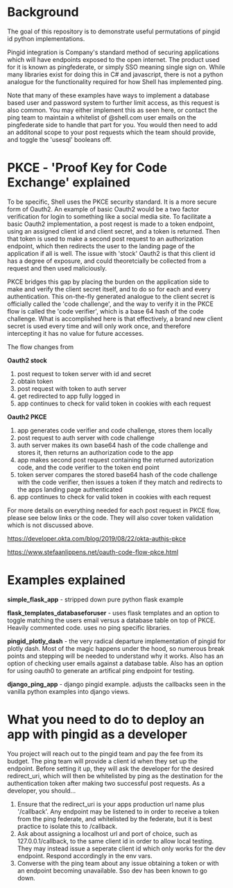 # Background 
The goal of this repository is to demonstrate useful permutations of pingid id python implementations.

Pingid integration is Company's standard method of securing applications which will have endpoints exposed to the open internet. The product used for it is known as pingfederate, or simply SSO meaning single sign on. While many libraries exist for doing this in C# and javascript, there is not a python analogue for the functionality required for how Shell has implemented ping. 

Note that many of these examples have ways to implement a database based user and password system to further limit access, as this request is also common. You may either implement this as seen here, or contact the ping team to maintain a whitelist of @shell.com user emails on the pingfederate side to handle that part for you. You would then need to add an additonal scope to your post requests which the team should provide, and toggle the 'usesql' booleans off. 



# **PKCE - 'Proof Key for Code Exchange' explained**

To be specific, Shell uses the PKCE security standard. It is a more secure form of Oauth2. 
An example of basic Oauth2 would be a two factor verification for login to something like a social media site.
To facilitate a basic Oauth2 implementation, a post reqest is made to a token endpoint, using an assigned client id and client secret, and a token is returned. Then that token is used to make a second post request to an authorization endpoint, which then redirects the user to the landing page of the application if all is well. 
The issue with 'stock' Oauth2 is that this client id has a degree of exposure, and could theoretcially be collected from a request and then used maliciously.

PKCE bridges this gap by placing the burden on the application side to make and verify the client secret itself, and to do so for each and every authentication. This on-the-fly generated analogue to the client secret is officially called the 'code challenge', and the way to verify it in the PKCE flow is called the 'code verifier', which is a base 64 hash of the code challenge. What is accomplished here is that effectively, a brand new client secret is used every time and will only work once, and therefore intercepting it has no value for future accesses. 

The flow changes from 

**Oauth2 stock**

1. post request to token server with id and secret
2. obtain token 
3. post request with token to auth server 
4. get redirected to app fully logged in 
5. app continues to check for valid token in cookies with each request

**Oauth2 PKCE**

1. app generates code verifier and code challenge, stores them locally
2. post request to auth server with code challenge
3. auth server makes its own base64 hash of the code challenge and stores it, then returns an authorization code to the app
4. app makes second post request containing the returned autorization code, and the code verifier to the token end point
5. token server compares the stored base64 hash of the code challenge with the code verifier, then issues a token if they match and redirects to the apps landing page authenticated 
6. app continues to check for valid token in cookies with each request

For more details on everything needed for each post request in PKCE flow, please see below links or the code. They will also cover token validation which is not discussed above. 

https://developer.okta.com/blog/2019/08/22/okta-authjs-pkce

https://www.stefaanlippens.net/oauth-code-flow-pkce.html

# **Examples explained**

**simple_flask_app** - stripped down pure python flask example

**flask_templates_databaseforuser** - uses flask templates and an option to toggle matching the users email versus a database table on top of PKCE. Heavily commented code. uses no ping specific libraries.

**pingid_plotly_dash** - the very radical departure implementation of pingid for plotly dash. Most of the magic happens under the hood, so numerous break points and stepping will be needed to understand why it works. Also has an option of checking user emails against a database table. Also has an option for using oauth0 to generate an artifical ping endpoint for testing. 

**django_ping_app** - django pingid example. adjusts the callbacks seen in the vanilla python examples into django views. 

# **What you need to do to deploy an app with pingid as a developer**
You project will reach out to the pingid team and pay the fee from its budget. The ping team will provide a client id when they set up the endpoint. Before setting it up, they will ask the developer for the desired redirect_uri, which will then be whitelisted by ping as the destination for the authentication token after making two successful post requests. 
As a developer, you should...
1. Ensure that the redirect_uri is your apps production url name plus '/callback'. Any endpoint may be listened to in order to receive a token from the ping federate, and whitelisted by the federate, but it is best practice to isolate this to /callback. 
2. Ask about assigning a localhost url and port of choice, such as 127.0.0.1/callback, to the same client id in order to allow local testing. They may instead issue a seperate client id which only works for the dev endpoint. Respond accordingly in the env vars. 
3. Converse with the ping team about any issue obtaining a token or with an endpoint becoming unavailable. Sso dev has been known to go down. 
